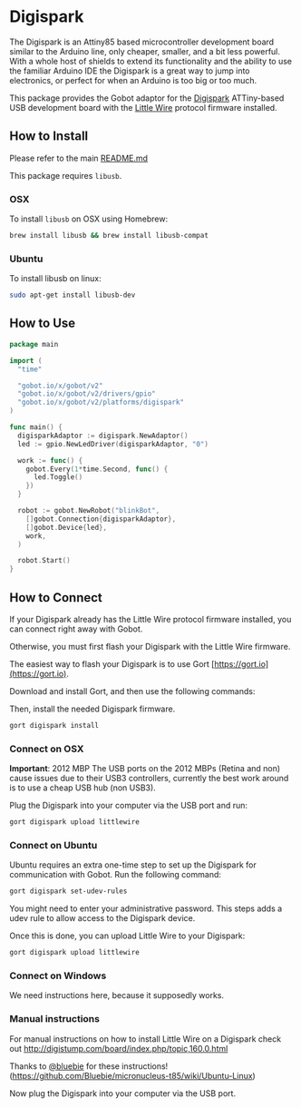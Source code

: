 # Digispark

The Digispark is an Attiny85 based microcontroller development board similar to the Arduino line, only cheaper, smaller,
and a bit less powerful. With a whole host of shields to extend its functionality and the ability to use the familiar
Arduino IDE the Digispark is a great way to jump into electronics, or perfect for when an Arduino is too big or too much.

This package provides the Gobot adaptor for the [Digispark](http://digistump.com/products/1) ATTiny-based USB development
board with the [Little Wire](http://littlewire.github.io/) protocol firmware installed.

## How to Install

Please refer to the main [README.md](https://github.com/hybridgroup/gobot/blob/release/README.md)

This package requires `libusb`.

### OSX

To install `libusb` on OSX using Homebrew:

```sh
brew install libusb && brew install libusb-compat
```

### Ubuntu

To install libusb on linux:

```sh
sudo apt-get install libusb-dev
```

## How to Use

```go
package main

import (
  "time"

  "gobot.io/x/gobot/v2"
  "gobot.io/x/gobot/v2/drivers/gpio"
  "gobot.io/x/gobot/v2/platforms/digispark"
)

func main() {
  digisparkAdaptor := digispark.NewAdaptor()
  led := gpio.NewLedDriver(digisparkAdaptor, "0")

  work := func() {
    gobot.Every(1*time.Second, func() {
      led.Toggle()
    })
  }

  robot := gobot.NewRobot("blinkBot",
    []gobot.Connection{digisparkAdaptor},
    []gobot.Device{led},
    work,
  )

  robot.Start()
}
```

## How to Connect

If your Digispark already has the Little Wire protocol firmware installed, you can connect right away with Gobot.

Otherwise, you must first flash your Digispark with the Little Wire firmware.

The easiest way to flash your Digispark is to use Gort [https://gort.io](https://gort.io).

Download and install Gort, and then use the following commands:

Then, install the needed Digispark firmware.

```sh
gort digispark install
```

### Connect on OSX

**Important**: 2012 MBP The USB ports on the 2012 MBPs (Retina and non) cause issues due to their USB3 controllers,
currently the best work around is to use a cheap USB hub (non USB3).

Plug the Digispark into your computer via the USB port and run:

```sh
gort digispark upload littlewire
```

### Connect on Ubuntu

Ubuntu requires an extra one-time step to set up the Digispark for communication with Gobot. Run the following command:

```sh
gort digispark set-udev-rules
```

You might need to enter your administrative password. This steps adds a udev rule to allow access to the Digispark device.

Once this is done, you can upload Little Wire to your Digispark:

```sh
gort digispark upload littlewire
```

### Connect on Windows

We need instructions here, because it supposedly works.

### Manual instructions

For manual instructions on how to install Little Wire on a Digispark check out <http://digistump.com/board/index.php/topic,160.0.html>

Thanks to [@bluebie](https://github.com/Bluebie) for these instructions! (<https://github.com/Bluebie/micronucleus-t85/wiki/Ubuntu-Linux>)

Now plug the Digispark into your computer via the USB port.
